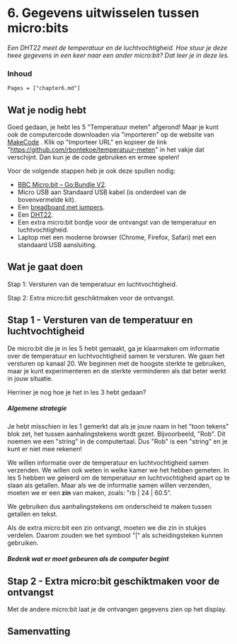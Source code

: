 # 6. Gegevens uitwisselen tussen micro:bits

*Een DHT22 meet de temperatuur en de luchtvochtigheid. Hoe stuur je deze twee gegevens in een keer naar een ander micro:bit? Dat leer je in deze les.*

### Inhoud

```@contents
Pages = ["chapter6.md"]
```

## Wat je nodig hebt

Goed gedaan, je hebt les 5 "Temperatuur meten" afgerond! Maar je kunt ook de computercode downloaden via "importeren" op de website van [MakeCode](https://makecode.microbit.org/) . Klik op "Importeer URL" en kopieer de link "https://github.com/rbontekoe/temperatuur-meten" in het vakje dat verschijnt. Dan kun je de code gebruiken en ermee spelen!

Voor de volgende stappen heb je ook deze spullen nodig:
- [BBC Micro:bit – Go:Bundle V2](https://elektronicavoorjou.nl/product/bbc-microbit-gobundle-v2/).
- Micro USB aan Standaard USB kabel (is onderdeel van de bovenvermelde kit).
- Een [breadboard met jumpers](https://elektronicavoorjou.nl/product/basis-kit-voor-bbc-microbit/).
- Een [DHT22](https://elektronicavoorjou.nl/product/dht22-temp-vocht-sensor/).
- Een extra micro:bit bordje voor de ontvangst van de temperatuur en luchtvochtigheid.
- Laptop met een moderne browser (Chrome, Firefox, Safari) met een standaard USB aansluiting.

## Wat je gaat doen

Stap 1: Versturen van de temperatuur en luchtvochtigheid.

Stap 2: Extra micro:bit geschiktmaken voor de ontvangst.

## Stap 1 - Versturen van de temperatuur en luchtvochtigheid

De micro:bit die je in les 5 hebt gemaakt, ga je klaarmaken om informatie over de temperatuur en luchtvochtigheid samen te versturen. We gaan het versturen op kanaal 20. We beginnen met de hoogste sterkte te gebruiken, maar je kunt experimenteren en de sterkte verminderen als dat beter werkt in jouw situatie.

Herriner je nog hoe je het in les 3 hebt gedaan?

##### Algemene strategie

Je hebt misschien in les 1 gemerkt dat als je jouw naam in het "toon tekens" blok zet, het tussen aanhalingstekens wordt gezet. Bijvoorbeeld, "Rob". Dit noemen we een "string" in de computertaal. Dus "Rob" is een "string" en je kunt er niet mee rekenen!

We willen informatie over de temperatuur en luchtvochtigheid samen verzenden. We willen ook weten in welke kamer we het hebben gemeten. In les 5 hebben we geleerd om de temperatuur en luchtvochtigheid apart op te slaan als getallen. Maar als we de informatie samen willen verzenden, moeten we er een **zin** van maken, zoals: "rb | 24 | 60.5".

We gebruiken dus aanhalingstekens om onderscheid te maken tussen getallen en tekst.

Als de extra micro:bit een zin ontvangt, moeten we die zin in stukjes verdelen. Daarom zouden we het symbool "|" als scheidingsteken kunnen gebruiken.

##### Bedenk wat er moet gebeuren als de computer begint



## Stap 2 - Extra micro:bit geschiktmaken voor de ontvangst

Met de andere micro:bit laat je de ontvangen gegevens zien op het display.

## Samenvatting
